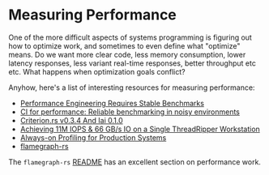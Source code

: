# Measuring Performance

One of the more difficult aspects of systems programming is figuring out how to
optimize work, and sometimes to even define what "optimize" means. Do we want
more clear code, less memory consumption, lower latency responses, less variant
real-time responses, better throughput etc etc. What happens when optimization
goals conflict?

Anyhow, here's a list of interesting resources for measuring performance:

* [Performance Engineering Requires Stable Benchmarks](https://buttondown.email/nelhage/archive/f6e8eddc-b96c-4e66-a648-006f9ebb6678)
* [CI for performance: Reliable benchmarking in noisy environments](https://pythonspeed.com/articles/consistent-benchmarking-in-ci/)
* [Criterion.rs v0.3.4 And Iai 0.1.0](https://bheisler.github.io/post/criterion-rs-0-3-4/)
* [Achieving 11M IOPS & 66 GB/s IO on a Single ThreadRipper Workstation](https://tanelpoder.com/posts/11m-iops-with-10-ssds-on-amd-threadripper-pro-workstation/)
* [Always-on Profiling for Production Systems](https://0x.tools/)
* [flamegraph-rs](https://github.com/flamegraph-rs/flamegraph)

The `flamegraph-rs`
[README](https://github.com/flamegraph-rs/flamegraph#systems-performance-work-guided-by-flamegraphs)
has an excellent section on performance work.
